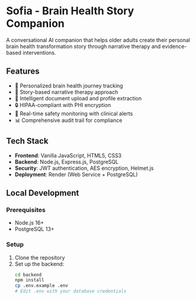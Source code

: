 # Sofia - Brain Health Story Companion

A conversational AI companion that helps older adults create their personal brain health transformation story through narrative therapy and evidence-based interventions.

## Features
- 🧠 Personalized brain health journey tracking
- 📖 Story-based narrative therapy approach
- 📄 Intelligent document upload and profile extraction
- 🔒 HIPAA-compliant with PHI encryption
- 🚨 Real-time safety monitoring with clinical alerts
- 📊 Comprehensive audit trail for compliance

## Tech Stack
- **Frontend**: Vanilla JavaScript, HTML5, CSS3
- **Backend**: Node.js, Express.js, PostgreSQL
- **Security**: JWT authentication, AES encryption, Helmet.js
- **Deployment**: Render (Web Service + PostgreSQL)

## Local Development

### Prerequisites
- Node.js 16+
- PostgreSQL 13+

### Setup
1. Clone the repository
2. Set up the backend:
   ```bash
   cd backend
   npm install
   cp .env.example .env
   # Edit .env with your database credentials